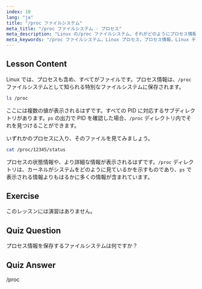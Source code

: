 ```yaml
---
index: 10
lang: "ja"
title: "/proc ファイルシステム"
meta_title: "/proc ファイルシステム - プロセス"
meta_description: "Linux の/proc ファイルシステム、それがどのようにプロセス情報を保存するか、そしてその構造について学びます。この必須の Linux ガイドでプロセスの詳細を探求しましょう。"
meta_keywords: "/proc ファイルシステム，Linux プロセス，プロセス情報，Linux チュートリアル，初心者 Linux, Linux ガイド"
---
```


## Lesson Content

Linux では、プロセスも含め、すべてがファイルです。プロセス情報は、`/proc` ファイルシステムとして知られる特別なファイルシステムに保存されます。

```bash
ls /proc
```

ここには複数の値が表示されるはずです。すべての PID に対応するサブディレクトリがあります。`ps` の出力で PID を確認した場合、`/proc` ディレクトリ内でそれを見つけることができます。

いずれかのプロセスに入り、そのファイルを見てみましょう。

```bash
cat /proc/12345/status
```

プロセスの状態情報や、より詳細な情報が表示されるはずです。`/proc` ディレクトリは、カーネルがシステムをどのように見ているかを示すものであり、`ps` で表示される情報よりもはるかに多くの情報が含まれています。

## Exercise

このレッスンには演習はありません。

## Quiz Question

プロセス情報を保存するファイルシステムは何ですか？

## Quiz Answer

/proc

